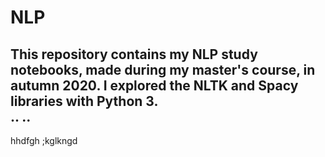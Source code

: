 # NLP
This repository contains my NLP study notebooks, made during my master's course, in autumn 2020. I explored the NLTK and Spacy libraries with Python 3.  
    ..
..
--
hhdfgh
;kglkngd

